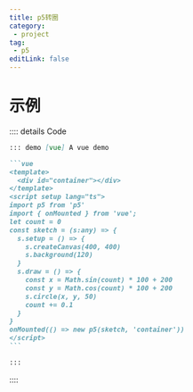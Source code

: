 ```yaml
---
title: p5转圈
category: 
 - project
tag: 
 - p5
editLink: false
---
```

# 示例
<processing></processing>


:::: details Code

````md
::: demo [vue] A vue demo

```vue
<template>
  <div id="container"></div>
</template>
<script setup lang="ts">
import p5 from 'p5'
import { onMounted } from 'vue';
let count = 0
const sketch = (s:any) => {
  s.setup = () => {
    s.createCanvas(400, 400)
    s.background(120)
  }
  s.draw = () => {
    const x = Math.sin(count) * 100 + 200
    const y = Math.cos(count) * 100 + 200
    s.circle(x, y, 50)
    count += 0.1
  }
}
onMounted(() => new p5(sketch, 'container'))
</script>
```

:::
````

::::
